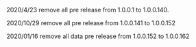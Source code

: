 2020/4/23 remove all pre release from 1.0.0.1 to 1.0.0.140.

2020/10/29 remove all pre release from 1.0.0.141 to 1.0.0.152

2020/01/16 remove all data pre release from 1.0.0.152 to 1.0.0.162
